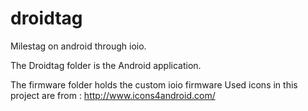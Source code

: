 droidtag
========

Milestag on android through ioio.

The Droidtag folder is the Android application.

The firmware folder holds the custom ioio firmware
Used icons in this project are from :
http://www.icons4android.com/
